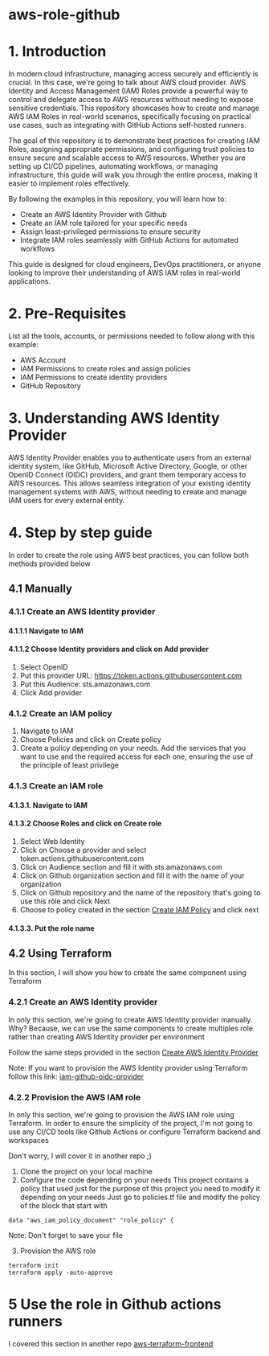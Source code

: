 # aws-role-github

# 1. Introduction
In modern cloud infrastructure, managing access securely and efficiently is crucial. In this case, we're going to talk about AWS cloud provider. AWS Identity and Access Management (IAM) Roles provide a powerful way to control and delegate access to AWS resources without needing to expose sensitive credentials. This repository showcases how to create and manage AWS IAM Roles in real-world scenarios, specifically focusing on practical use cases, such as integrating with GitHub Actions self-hosted runners.

The goal of this repository is to demonstrate best practices for creating IAM Roles, assigning appropriate permissions, and configuring trust policies to ensure secure and scalable access to AWS resources. Whether you are setting up CI/CD pipelines, automating workflows, or managing infrastructure, this guide will walk you through the entire process, making it easier to implement roles effectively.

By following the examples in this repository, you will learn how to:
- Create an AWS Identity Provider with Github
- Create an IAM role tailored for your specific needs
- Assign least-privileged permissions to ensure security
- Integrate IAM roles seamlessly with GitHub Actions for automated workflows

This guide is designed for cloud engineers, DevOps practitioners, or anyone looking to improve their understanding of AWS IAM roles in real-world applications.

# 2. Pre-Requisites
List all the tools, accounts, or permissions needed to follow along with this example:
- AWS Account
- IAM Permissions to create roles and assign policies
- IAM Permissions to create identity providers
- GitHub Repository

# 3. Understanding AWS Identity Provider
AWS Identity Provider enables you to authenticate users from an external identity system, like GitHub, Microsoft Active Directory, Google, or other OpenID Connect (OIDC) providers, and grant them temporary access to AWS resources. This allows seamless integration of your existing identity management systems with AWS, without needing to create and manage IAM users for every external entity.
# 4. Step by step guide
In order to create the role using AWS best practices, you can follow both methods provided below 
## 4.1 Manually
### 4.1.1 Create an AWS Identity provider
#### 4.1.1.1 Navigate to IAM
#### 4.1.1.2 Choose Identity providers and click on Add provider
1. Select OpenID 
2. Put this provider URL: https://token.actions.githubusercontent.com
3. Put this Audience: sts.amazonaws.com
4. Click Add provider

### 4.1.2 Create an IAM policy
1. Navigate to IAM
2. Choose Policies and click on Create policy
3. Create a policy depending on your needs. Add the services that you want to use and the required access for each one, ensuring the use of the principle of least privilege

### 4.1.3 Create an IAM role
#### 4.1.3.1. Navigate to IAM
#### 4.1.3.2 Choose Roles and click on Create role
1. Select Web Identity
2. Click on Choose a provider and select token.actions.githubusercontent.com
3. Click on Audience section and fill it with sts.amazonaws.com
4. Click on Github organization section and fill it with the name of your organization
5. Click on Github repository and the name of the repository that's going to use this rôle and click Next 
6. Choose to policy created in the section [Create IAM Policy](#412-create-an-iam-policy) and click next
#### 4.1.3.3. Put the role name

## 4.2 Using Terraform
In this section, I will show you how to create the same component using Terraform

### 4.2.1 Create an AWS Identity provider
In only this section, we're going to create AWS Identity provider manually. Why? Because, we can use the same components to create multiples role rather than creating AWS Identity provider per environment

Follow the same steps provided in the section [Create AWS Identity Provider](#411-create-an-aws-identity-provider) 

Note: 
If you want to provision the AWS Identity provider using Terraform follow this link:
[iam-github-oidc-provider](https://registry.terraform.io/modules/terraform-aws-modules/iam/aws/latest/submodules/iam-github-oidc-provider)



### 4.2.2 Provision the AWS IAM role
In only this section, we're going to provision the AWS IAM role using Terraform. In order to ensure the simplicity of the project, I'm not going to use any CI/CD tools like Github Actions or configure Terraform backend and workspaces

Don't worry, I will cover it in another repo ;)

1. Clone the project on your local machine
2. Configure the code depending on your needs
This project contains a policy that used just for the purpose of this project you need to modify it depending on your needs
Just go to policies.tf file and modify the policy of the block that start with 
```
data "aws_iam_policy_document" "role_policy" {
```

Note:
Don't forget to save your file

3. Provision the AWS role
```
terraform init
terraform apply -auto-approve
```

# 5 Use the role in Github actions runners
I covered this section in another repo
[aws-terraform-frontend](https://github.com/opsforall/aws-terraform-frontend)
